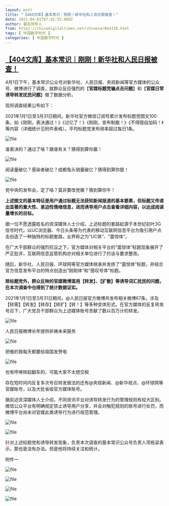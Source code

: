 ```yaml
---
layout: post
title: "【404文库】基本常识｜刚刚！新华社和人民日报被查！"
date: 2021-04-01T07:42:55.000Z
author: 最后领导人
from: https://chinadigitaltimes.net/chinese/664310.html
tags: [ 中国数字时代 ]
categories: [ 中国数字时代 ]
---
```

<!--1617262975000-->
[【404文库】基本常识｜刚刚！新华社和人民日报被查！](https://chinadigitaltimes.net/chinese/664310.html)
------

<div>
<p>4月1日下午，基本常识公众号对新华社、人民日报、央视新闻等官方媒体的公众号、微博进行了调查，就群众反应强烈的【<strong>官媒标题党骗点击问题</strong>】和【<strong>官媒日常诱导转发扰民问题</strong>】做了数据分析。</p><p>现将调查结果公布如下：</p><p>2021年1月1日至3月31日期间，新华社官方微信订阅号累计发布标题党图文100条，如《刚刚，表决通过！》《过亿了！》《刚刚，宣布制裁！》《不得擅自加码！》等内容（详细统计见附件表格）。平均标题党发布频率超过每日1条。</p><p><img src="https://chinadigitaltimes.net/chinese/files/2021/04/image-1617277788155.png" alt="file" /></p><p>谁表决的？通过了啥？跟谁有关？猜得到算你赢！</p><p><img src="https://chinadigitaltimes.net/chinese/files/2021/04/image-1617277802461.png" alt="file" /></p><p>阅读量破亿？感染者破亿？成都兔头销量破亿？猜得到算你狠！</p><p><img src="https://chinadigitaltimes.net/chinese/files/2021/04/image-1617277824591.png" alt="file" /></p><p>党中央的发布会，定了啥？莫非要改党徽？猜到算你牛！</p><p><strong>上述图文的基本特征是用户通过标题无法获知新闻报道的基本要素，但标题又传递出显著的重大性、紧迫性情绪信息，进而诱导用户点击查看详细内容，以达成阅读量增长的目标。</strong></p><p>据一位不愿透露姓名的资深媒体人士介绍，上述标题的套路起源于本世纪初叶3G信号时代，以UC浏览器、今日头条等为代表的移动互联网信息平台为吸引用户点击创造了一种独特的标题套路，业界称之为“UC体”、“震惊体”。</p><p>在广大干部群众的强烈抗议之下，官方媒体对相关平台的“震惊体”标题现象展开了严正批评，互联网信息监管机构亦对相关单位进行了约谈与要求整改。</p><p>随后，新华社、人民日报、环球网等官方媒体继承并发扬了“震惊体”标题，并结合官方信息发布平台的特点创造出“刚刚体”和“感叹号体”标题。</p><p><strong>除标题党外，群众反映的官媒微博滥用【转发】、【扩散】等诱导词汇扰民的问题，在本次调查中也得到了统计数据证实。</strong></p><p>2021年1月1日至3月31日期间，@人民日报官方微博共发布相关微博67条，涉及【转需】【转发】【转存】【转扩】【转！】等多种变体形式。在官方媒体的反复转发号召下，广大党员干部群众为上述媒体账号贡献了数以百万计的转发。</p><p><img src="https://chinadigitaltimes.net/chinese/files/2021/04/image-1617277864165.png" alt="file" /></p><div class="ts"> 人民日报微博长年提供祈祷未来服务 </div><p><img src="https://chinadigitaltimes.net/chinese/files/2021/04/image-1617277896137.png" alt="file" /></p><div class="ts"> 骄傲的我每天都要给祖国发贺电 </div><p><img src="https://chinadigitaltimes.net/chinese/files/2021/04/image-1617277921640.png" alt="file" /></p><div class="ts"> 也有呼唤转起翻车的，可能大家不太想交税 </div><p>存在短时间内反复多次号召转发做法的还有@央视新闻、@新华视点、@环球网等官媒账号，以及大批省级官方媒体账号。</p><p>据前述资深媒体人士介绍，不同资讯平台对诱导转发行为的管理规则有较大区别。微信公众平台有明确规定禁止诱导用户分享，并会对触犯规则的账号进行处罚，而微博平台尚未对官媒此类诱导行为进行规范管理。</p><p><img src="https://chinadigitaltimes.net/chinese/files/2021/04/image-1617277945658.png" alt="file" /></p><p><img src="https://chinadigitaltimes.net/chinese/files/2021/04/image-1617277969594.png" alt="file" /></p><p>针对上述标题党和诱导转发现象，负责本次调查的基本常识公众号负责人项栋梁表示，那也是没有办法。但是他将持续关注和统计。</p><p>附件一</p><p><img src="https://chinadigitaltimes.net/chinese/files/2021/04/image-1617277983960.png" alt="file" /></p><p><img src="https://chinadigitaltimes.net/chinese/files/2021/04/image-1617277998562.png" alt="file" /></p><p><img src="https://chinadigitaltimes.net/chinese/files/2021/04/image-1617278010044.png" alt="file" /></p><p><img src="https://chinadigitaltimes.net/chinese/files/2021/04/image-1617278023981.png" alt="file" /></p>
</div>
